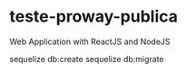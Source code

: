 # teste-proway-publica
Web Application with ReactJS and NodeJS

sequelize db:create
sequelize db:migrate
